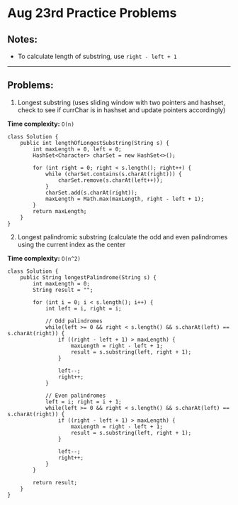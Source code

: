 # Aug 23rd Practice Problems
## Notes:
- To calculate length of substring, use `right - left + 1`

---
## Problems:
1. Longest substring (uses sliding window with two pointers and hashset, check to see if currChar is in hashset and update pointers accordingly)

**Time complexity:** `O(n)`
```
class Solution {
    public int lengthOfLongestSubstring(String s) {
        int maxLength = 0, left = 0;
        HashSet<Character> charSet = new HashSet<>();

        for (int right = 0; right < s.length(); right++) {
            while (charSet.contains(s.charAt(right))) {
                charSet.remove(s.charAt(left++));
            }
            charSet.add(s.charAt(right));
            maxLength = Math.max(maxLength, right - left + 1);
        }
        return maxLength;
    }
}
```

2. Longest palindromic substring (calculate the odd and even palindromes using the current index as the center

**Time complexity:** `O(n^2)`
```
class Solution {
    public String longestPalindrome(String s) {
        int maxLength = 0;
        String result = "";

        for (int i = 0; i < s.length(); i++) {
            int left = i, right = i;
            
            // Odd palindromes
            while(left >= 0 && right < s.length() && s.charAt(left) == s.charAt(right)) {
                if ((right - left + 1) > maxLength) {
                    maxLength = right - left + 1;
                    result = s.substring(left, right + 1);
                }
                
                left--;
                right++;
            }

            // Even palindromes
            left = i; right = i + 1;
            while(left >= 0 && right < s.length() && s.charAt(left) == s.charAt(right)) {
                if ((right - left + 1) > maxLength) {
                    maxLength = right - left + 1;
                    result = s.substring(left, right + 1);
                }
                
                left--;
                right++;
            }
        }

        return result;
    }
}
```
